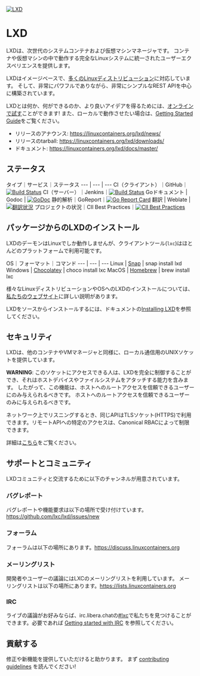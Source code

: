 [![LXD](https://linuxcontainers.org/static/img/containers.png)](https://linuxcontainers.org/lxd)
# LXD
LXDは、次世代のシステムコンテナおよび仮想マシンマネージャです。
コンテナや仮想マシンの中で動作する完全なLinuxシステムに統一されたユーザーエクスペリエンスを提供します。

LXDはイメージベースで、[多くのLinuxディストリビューション](https://images.linuxcontainers.org)に対応しています。
そして、非常にパワフルでありながら、非常にシンプルなREST APIを中心に構築されています。

LXDとは何か、何ができるのか、より良いアイデアを得るためには、[オンラインで試す](https://linuxcontainers.org/lxd/try-it/)ことができます!
また、ローカルで動作させたい場合は、[Getting Started Guide](https://linuxcontainers.org/lxd/getting-started-cli/)をご覧ください。

- リリースのアナウンス: <https://linuxcontainers.org/lxd/news/>
- リリースのtarball: <https://linuxcontainers.org/lxd/downloads/>
- ドキュメント: <https://linuxcontainers.org/lxd/docs/master/>

<!-- Include end LXD intro -->

## ステータス
タイプ｜サービス｜ステータス
--- | --- | ---
CI（クライアント）｜GitHub｜[![Build Status](https://github.com/lxc/lxd/workflows/Client%20build%20and%20unit%20tests/badge.svg)](https://github.com/lxc/lxd/actions)
CI（サーバー）｜Jenkins｜[![Build Status](https://jenkins.linuxcontainers.org/job/lxd-github-commit/badge/icon)](https://jenkins.linuxcontainers.org/job/lxd-github-commit/)
Goドキュメント | Godoc | [![GoDoc](https://godoc.org/github.com/lxc/lxd/client?status.svg)](https://godoc.org/github.com/lxc/lxd/client)
静的解析｜GoReport｜[![Go Report Card](https://goreportcard.com/badge/github.com/lxc/lxd)](https://goreportcard.com/report/github.com/lxc/lxd)
翻訳 | Weblate | [![翻訳状況](https://hosted.weblate.org/widgets/linux-containers/-/svg-badge.svg)](https://hosted.weblate.org/projects/linux-containers/lxd/)
プロジェクトの状況｜CII Best Practices｜[![CII Best Practices](https://bestpractices.coreinfrastructure.org/projects/1086/badge)](https://bestpractices.coreinfrastructure.org/projects/1086)

<!--Include start installing -->

## パッケージからのLXDのインストール
LXDのデーモンはLinuxでしか動作しませんが、クライアントツール(`lxc`)はほとんどのプラットフォームで利用可能です。

OS｜フォーマット｜コマンド
--- | --- | ---
Linux | [Snap](https://snapcraft.io/lxd) | snap install lxd
Windows | [Chocolatey](https://chocolatey.org/packages/lxc) | choco install lxc
MacOS | [Homebrew](https://formulae.brew.sh/formula/lxc) | brew install lxc

様々なLinuxディストリビューションやOSへのLXDのインストールについては、[私たちのウェブサイト](https://linuxcontainers.org/lxd/getting-started-cli/)に詳しい説明があります。
<!--Include end installing -->

LXDをソースからインストールするには、ドキュメントの[Installing LXD](doc/installing.md)を参照してください。

<!--Include start security -->

## セキュリティ
LXDは、他のコンテナやVMマネージャと同様に、ローカル通信用のUNIXソケットを提供しています。

**WARNING**: このソケットにアクセスできる人は、LXDを完全に制御することができ、それはホストデバイスやファイルシステムをアタッチする能力を含みます。
したがって、この機能は、ホストへのルートアクセスを信頼できるユーザーにのみ与えられるべきです。
ホストへのルートアクセスを信頼できるユーザーのみに与えられるべきです。

ネットワーク上でリスニングするとき、同じAPIはTLSソケット(HTTPS)で利用できます。リモートAPIへの特定のアクセスは、Canonical RBACによって制限できます。

<!--Include end security -->

詳細は[こちら](doc/security.md)をご覧ください。

<!-- Include start support -->

## サポートとコミュニティ

LXDコミュニティと交流するために以下のチャンネルが用意されています。

### バグレポート
バグレポートや機能要求は以下の場所で受け付けています。<https://github.com/lxc/lxd/issues/new>

### フォーラム
フォーラムは以下の場所にあります。<https://discuss.linuxcontainers.org>

### メーリングリスト
開発者やユーザーの議論にはLXCのメーリングリストを利用しています。
メーリングリストは以下の場所にあります。<https://lists.linuxcontainers.org>

### IRC
ライブの議論がお好みならば、irc.libera.chatの[#lxc](https://kiwiirc.com/client/irc.libera.chat/#lxc)で私たちを見つけることができます。必要であれば [Getting started with IRC](https://discuss.linuxcontainers.org/t/getting-started-with-irc/11920) を参照してください。

## 貢献する
修正や新機能を提供していただけると助かります。<!-- Include end support --> まず [contributing guidelines](CONTRIBUTING.md) を読んでください!
